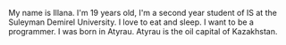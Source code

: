 My name is Illana. I'm 19 years old, I'm a second year student of IS at the Suleyman Demirel University. I love to eat and sleep. I want to be a programmer. I was born in Atyrau. Atyrau is the oil capital of Kazakhstan.
